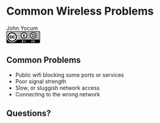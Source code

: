# Common Wireless Problems
John Yocum  
![CC BY-SA 4.0](../images/cc_by-sa_4.png)  



## Common Problems

- Public wifi blocking some ports or services
- Poor signal strength
- Slow, or sluggish network access
- Connecting to the wrong network

## Questions?
